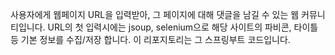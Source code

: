 사용자에게 웹페이지 URL을 입력받아,
그 페이지에 대해 댓글을 남길 수 있는 웹 커뮤니티입니다.
URL의 첫 입력시에는 jsoup, selenium으로 해당 사이트의 파비콘, 타이틀 등 기본 정보를 수집/저장 합니다.
이 리포지토리는 그 스프링부트 코드입니다. 
